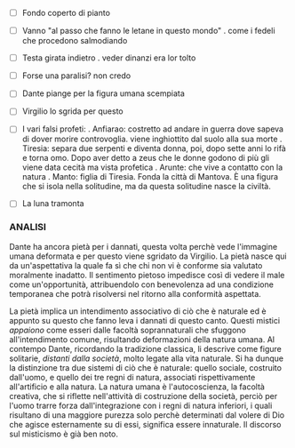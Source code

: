 ---
---

- [ ] Fondo coperto di pianto

- [ ] Vanno "al passo che fanno le letane in questo mondo"
      . come i fedeli che procedono salmodiando

- [ ] Testa girata indietro
      . veder dinanzi era lor tolto

- [ ] Forse una paralisi? non credo

- [ ] Dante piange per la figura umana scempiata

- [ ] Virgilio lo sgrida per questo

- [ ] I vari falsi profeti:
    . Anfiarao: costretto ad andare in guerra dove sapeva di dover morire controvoglia. viene inghiottito dal suolo alla sua morte
    . Tiresia: separa due serpenti e diventa donna, poi, dopo sette anni lo rifà e torna omo.
    Dopo aver detto a zeus che le donne godono di più gli viene data cecità ma vista profetica
    . Arunte: che vive a contatto con la natura
    . Manto: figlia di Tiresia. Fonda la città di Mantova. È una figura che si isola nella solitudine, ma da questa solitudine nasce la civiltà.

- [ ] La luna tramonta



### ANALISI

Dante ha ancora pietà per i dannati, questa volta perchè vede l'immagine umana deformata e per questo viene sgridato da Virgilio. La pietà nasce qui da un'aspettativa la quale fa sì che chi non vi è conforme sia valutato moralmente inadatto. Il sentimento pietoso impedisce così di vedere il male come un'opportunità, attribuendolo con benevolenza ad una condizione temporanea che potrà risolversi nel ritorno alla conformità aspettata.

La pietà implica un intendimento associativo di ciò che è naturale ed è appunto su questo che fanno leva i dannati di questo canto. Questi mistici _appaiono_ come esseri dalle facoltà soprannaturali che sfuggono all'intendimento comune, risultando deformazioni della natura umana. Al contempo Dante, ricordando la tradizione classica, li descrive come figure solitarie, _distanti dalla società_, molto legate alla vita naturale. Si ha dunque la distinzione tra due sistemi di ciò che è naturale: quello sociale, costruito dall'uomo, e quello dei tre regni di natura, associati rispettivamente all'artificio e alla natura. La natura umana è l'autocoscienza, la facoltà creativa, che si riflette nell'attività di costruzione della società, perciò per l'uomo trarre forza dall'integrazione con i regni di natura inferiori, i quali risultano di una maggiore purezza solo perchè determinati dal volere di Dio che agisce esternamente su di essi, significa essere innaturale. Il discorso sul misticismo<!--, il quale costituisce il fondamento di sensibilità su cui però va strutturata l'azione autocosciente attraverso il lavoro mentale,--> è già ben noto.

<!-- Si delinea così un rapporto con i violenti contro natura, che possono essere definiti il miglior aquirente di ciò che il frodolento-mago vende. Il violento contro natura si è visto essere colui che trova il proprio posto nella società agendo contro di essa: è l'antisociale integrato. Egli vede l'autorità nel 

Il fraudolento decontestualizza le informazioni, crea dissociazione, per porsi come dominatore entro la sua cerchia limitata che diventa il suo grado gerarchico. Entro questo spazio da esso creato si trovano i violenti, i quali si rapportano alla gerarchia cercando di scalarla combattendo le loro autorità. -->